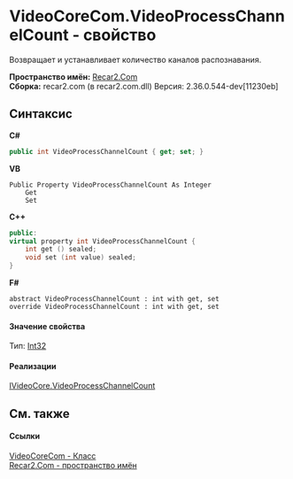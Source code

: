 # VideoCoreCom.VideoProcessChannelCount - свойство
 

Возвращает и устанавливает количество каналов распознавания.

**Пространство имён:**&nbsp;<a href="68726a4f-5108-9c67-8918-cc6a6e73f216">Recar2.Com</a><br />**Сборка:**&nbsp;recar2.com (в recar2.com.dll) Версия: 2.36.0.544-dev[11230eb]

## Синтаксис

**C#**<br />
``` C#
public int VideoProcessChannelCount { get; set; }
```

**VB**<br />
``` VB
Public Property VideoProcessChannelCount As Integer
	Get
	Set
```

**C++**<br />
``` C++
public:
virtual property int VideoProcessChannelCount {
	int get () sealed;
	void set (int value) sealed;
}
```

**F#**<br />
``` F#
abstract VideoProcessChannelCount : int with get, set
override VideoProcessChannelCount : int with get, set
```


#### Значение свойства
Тип:&nbsp;<a href="http://msdn2.microsoft.com/ru-ru/library/td2s409d" target="_blank">Int32</a>

#### Реализации
<a href="450ae9b5-3d3f-2cba-ca8d-b1359b961769">IVideoCore.VideoProcessChannelCount</a><br />

## См. также


#### Ссылки
<a href="ccf26244-bb52-2173-a366-1022cb598c45">VideoCoreCom - Класс</a><br /><a href="68726a4f-5108-9c67-8918-cc6a6e73f216">Recar2.Com - пространство имён</a><br />